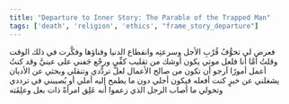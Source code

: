 ```yaml
---
title: "Departure to Inner Story: The Parable of the Trapped Man"
tags: ['death', 'religion', 'ethics', "frame_story_departure"]
---
```


 فعرض لي تخوُّفُ قُرْبِ الأجل وسرعتِه وانقطاع الدنيا وفناؤها وفكَّرت في ذلك الوقت وقلتُ أمَّا أنا فلعل موتي يكون أوشك من تقليب كفِّي ورجْع جَفني على عينيَّ وقد كنتُ أعمل أمورًا أرجو أن تكون من صالح الأعمال لعلَّ تردُّدي وتنقلي وبحثي عن الأديان يشغلني عن خيرٍ كنت أفعله فيكون أجلي دون ما يطمح إليه أملي أو يُصيبني في ترددي وتحولي ما أصاب الرجل الذي زعموا أنه عَلِق امرأةً ذات بعل وعلِقَته
